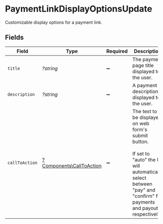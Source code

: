 # PaymentLinkDisplayOptionsUpdate

Customizable display options for a payment link.


## Fields

| Field                                                                                                                                                                        | Type                                                                                                                                                                         | Required                                                                                                                                                                     | Description                                                                                                                                                                  |
| ---------------------------------------------------------------------------------------------------------------------------------------------------------------------------- | ---------------------------------------------------------------------------------------------------------------------------------------------------------------------------- | ---------------------------------------------------------------------------------------------------------------------------------------------------------------------------- | ---------------------------------------------------------------------------------------------------------------------------------------------------------------------------- |
| `title`                                                                                                                                                                      | *?string*                                                                                                                                                                    | :heavy_minus_sign:                                                                                                                                                           | The payment page title displayed to the user.                                                                                                                                |
| `description`                                                                                                                                                                | *?string*                                                                                                                                                                    | :heavy_minus_sign:                                                                                                                                                           | A payment description displayed to the user.                                                                                                                                 |
| `callToAction`                                                                                                                                                               | [?Components\CallToAction](../../Models/Components/CallToAction.md)                                                                                                          | :heavy_minus_sign:                                                                                                                                                           | The text to be displayed on web form's submit button.<br/><br/>If set to "auto" the UI will automatically select between <br/>"pay" and "confirm" for payments and payouts respectively. |